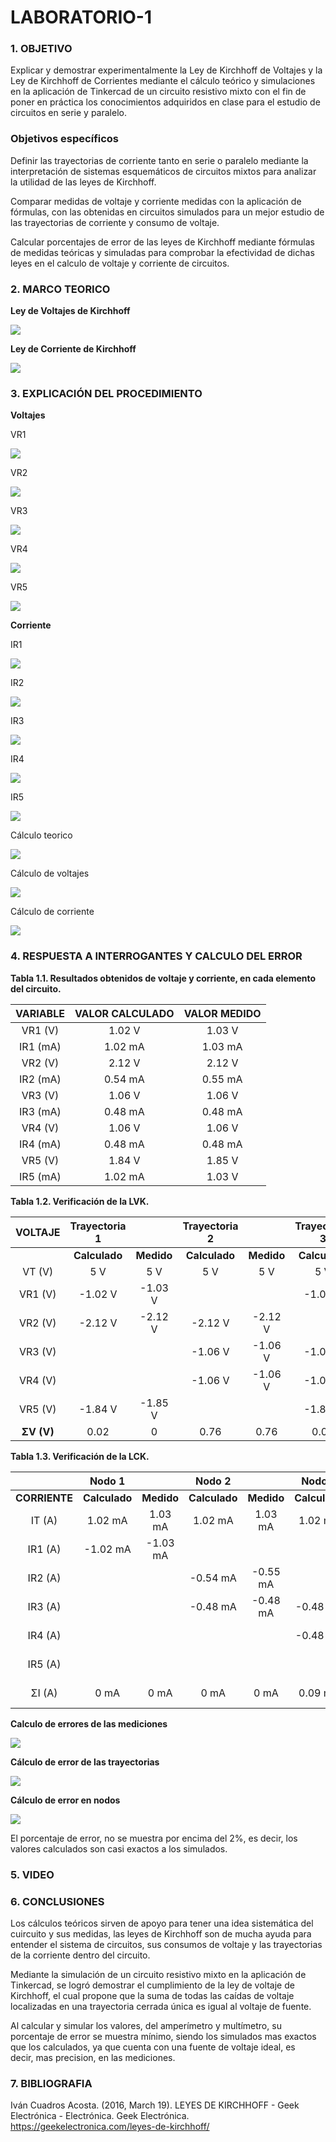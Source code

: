 # LABORATORIO-1

### 1. OBJETIVO

Explicar y demostrar experimentalmente la Ley de Kirchhoff de Voltajes y la Ley de Kirchhoff de Corrientes mediante el cálculo teórico y simulaciones en la aplicación de Tinkercad de un circuito resistivo mixto con el fin de poner en práctica los conocimientos adquiridos en clase para el estudio de circuitos en serie y paralelo.

### Objetivos específicos

Definir las trayectorias de corriente tanto en serie o paralelo mediante la interpretación de sistemas esquemáticos de circuitos mixtos para analizar la utilidad de las leyes de Kirchhoff.

Comparar medidas de voltaje y corriente medidas con la aplicación de fórmulas, con las obtenidas en circuitos simulados para un mejor estudio de las trayectorias de corriente y consumo de voltaje.

Calcular porcentajes de error de las leyes de Kirchhoff mediante fórmulas de medidas teóricas y simuladas para comprobar la efectividad de dichas leyes en el calculo de voltaje y corriente de circuitos. 

### 2. MARCO TEORICO

**Ley de Voltajes de Kirchhoff**

![](https://github.com/melaniegutierrez/LABORATORIO-1/blob/main/LEY%20DE%20VOLTAJE%20DE%20KIRCHHOFF.jpeg)

**Ley de Corriente de Kirchhoff**

![](https://github.com/melaniegutierrez/LABORATORIO-1/blob/main/LEY%20DE%20LAS%20CORRIENTES%20DE%20KIRCHHOFF.jpeg)

### 3. EXPLICACIÓN DEL PROCEDIMIENTO

**Voltajes**

VR1

![](https://github.com/melaniegutierrez/CAP-LAB-1/blob/main/vr1.png)

VR2

![](https://github.com/melaniegutierrez/CAP-LAB-1/blob/main/vr2.png)

VR3

![](https://github.com/melaniegutierrez/CAP-LAB-1/blob/main/vr3.png)

VR4

![](https://github.com/melaniegutierrez/CAP-LAB-1/blob/main/vr4.png)

VR5

![](https://github.com/melaniegutierrez/CAP-LAB-1/blob/main/vr5.png)

**Corriente**

IR1

![](https://github.com/melaniegutierrez/CAP-LAB-1/blob/main/ir1.png)

IR2

![](https://github.com/melaniegutierrez/CAP-LAB-1/blob/main/ir2.png)

IR3

![](https://github.com/melaniegutierrez/CAP-LAB-1/blob/main/ir3.png)

IR4

![](https://github.com/melaniegutierrez/CAP-LAB-1/blob/main/ir4.png)

IR5

![](https://github.com/melaniegutierrez/CAP-LAB-1/blob/main/ir5.png)

Cálculo teorico 

![](https://github.com/melaniegutierrez/CAP-LAB-1/blob/main/C1.png)

Cálculo de voltajes

![](https://github.com/melaniegutierrez/CAP-LAB-1/blob/main/C2.png)

Cálculo de corriente

![](https://github.com/melaniegutierrez/CAP-LAB-1/blob/main/C3.png)

### 4. RESPUESTA A INTERROGANTES Y CALCULO DEL ERROR

**Tabla 1.1. Resultados obtenidos de voltaje y corriente, en cada elemento del circuito.**

| **VARIABLE** | **VALOR CALCULADO** | **VALOR MEDIDO** |
| :-------------: | :-------------: | :-------------: | 
| VR1 (V)  |        1.02 V          |      1.03 V           |
| IR1 (mA)  |       1.02 mA       |     1.03 mA            |
| VR2 (V)  |        2.12 V  |      2.12 V            |
| IR2 (mA)  |       0.54 mA          |     0.55 mA           |
| VR3 (V)  |        1.06 V     |     1.06 V            |
| IR3 (mA)  |       0.48 mA  |    0.48 mA           |
| VR4 (V)  |        1.06 V       |      1.06 V           |
| IR4 (mA)  |       0.48 mA        |    0.48 mA           |
| VR5 (V)  |        1.84 V       |       1.85 V          |
| IR5 (mA)  |       1.02 mA        |     1.03 V            |

**Tabla 1.2. Verificación de la LVK.**

|  **VOLTAJE**  | **Trayectoria 1**     | | **Trayectoria 2** | | **Trayectoria 3** | |
| :----------: | :----------: |:---------:| :-----------: |:-----------: |:--------:| :-----------: |
|  |**Calculado**| **Medido** |**Calculado**| **Medido** |**Calculado**| **Medido** |
| VT (V)  |   5 V   | 5 V   |  5 V  |  5 V   |  5 V    |  5 V    |
| VR1 (V) | -1.02 V | -1.03 V|    |     |-1.02 V  |-1.03 V      |
| VR2 (V) | -2.12 V| -2.12 V| -2.12 V| -2.12 V|      |      |
| VR3 (V) |   |       | -1.06 V |-1.06 V| -1.06 V | -1.06 V    |
| VR4 (V) |   |       | -1.06 V|-1.06 V| -1.06 V | -1.06 V   |
| VR5 (V) |-1.84 V| -1.85 V|     |     |  -1.84 V| -1.85 V |
|  **ΣV (V)** | 0.02  | 0      |0.76  |0.76 |0.02      |0      |

**Tabla 1.3. Verificación de la LCK.**

|  | **Nodo 1** | | **Nodo 2** | | **Nodo 3** | | **Nodo 4** | | **Nodo 5** | |
| :----------: | :----------: |:-------:| :----------: |:----------: |:-------:| :----------: | :----------: |:----------: |:-------:| :----------: |
|**CORRIENTE**|**Calculado**| **Medido** |**Calculado**|**Medido**|**Calculado**|**Medido**|**Calculado**|**Medido**|**Calculado**|**Medido**|
| IT (A)  | 1.02 mA| 1.03 mA|1.02 mA| 1.03 mA|1.02 mA| 1.03 mA|1.02 mA| 1.03 mA|1.02 mA| 1.03 mA|
| IR1 (A) |-1.02 mA| -1.03 mA|   |    |    |   |   |   |   |   |
| IR2 (A) |    |     |-0.54 mA|-0.55 mA|    |       |-0.54 mA|-0.55 mA|     |    |
| IR3 (A) |    |     |-0.48 mA|-0.48 mA|-0.48 mA|-0.48 mA|    |      |     |     |
| IR4 (A) |    |     |     |      |-0.48 mA|-0.48 mA| -0.48 mA|-0.48 mA|   |     |
| IR5 (A) |    |     |     |      |     |   |    |    |-1.02 mA| -1.03 mA|
|  ΣI (A) |0 mA| 0 mA|0 mA| 0 mA|0.09 mA|0.09 mA|0 mA| 0 mA|0 mA| 0 mA|

**Calculo de errores de las mediciones**

![](https://github.com/melaniegutierrez/CAP-LAB-1/blob/main/e1.png)

**Cálculo de error de las trayectorias**

![](https://github.com/melaniegutierrez/CAP-LAB-1/blob/main/e2.png)

**Cálculo de error en nodos**

![](https://github.com/melaniegutierrez/CAP-LAB-1/blob/main/e3.png)

El porcentaje de error, no se muestra por encima del 2%, es decir, los valores calculados son casi exactos a los simulados.

### 5. VIDEO

### 6. CONCLUSIONES

Los cálculos teóricos sirven de apoyo para tener una idea sistemática del cuircuito y sus medidas, las leyes de Kirchhoff son de mucha ayuda para entender el sistema de circuitos, sus consumos de voltaje y las trayectorias de la corriente dentro del circuito.

Mediante la simulación de un circuito resistivo mixto en la aplicación de Tinkercad, se logró demostrar el cumplimiento de la ley de voltaje de Kirchhoff, el cual propone que la suma de todas las caídas de voltaje localizadas en una trayectoria cerrada única es igual al voltaje de fuente.

Al calcular y simular los valores, del amperímetro y multímetro, su porcentaje de error se muestra mínimo, siendo los simulados mas exactos que los calculados, ya que cuenta con una fuente de voltaje ideal, es decir, mas precision, en las mediciones.

### 7. BIBLIOGRAFIA

Iván Cuadros Acosta. (2016, March 19). LEYES DE KIRCHHOFF - Geek Electrónica - Electrónica. Geek Electrónica. https://geekelectronica.com/leyes-de-kirchhoff/

‌



